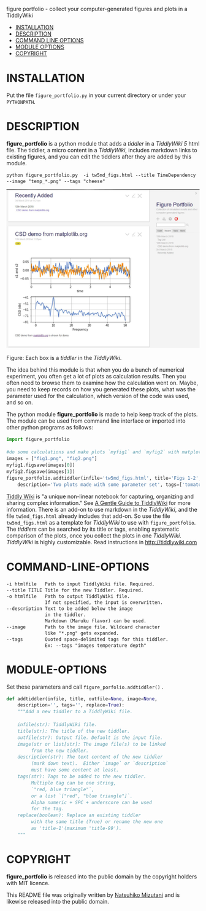 figure portfolio - collect your computer-generated figures and plots in a TiddlyWiki 

- [INSTALLATION](#installation)
- [DESCRIPTION](#description)
- [COMMAND LINE OPTIONS](#command-line-options)
- [MODULE OPTIONS](#module-options)
- [COPYRIGHT](#copyright)

# INSTALLATION

Put the file `figure_portfolio.py` in your current directory or under your `PYTHONPATH`.

# DESCRIPTION
**figure_portfolio** is a python module that adds a *tiddler* in a *TiddlyWiki 5* html file. The tiddler, a micro content in a *TiddlyWiki*, includes markdown links to existing figures, and you can edit the tiddlers after they are added by this module.


    python figure_portfolio.py  -i tw5md_figs.html --title TimeDependency --image "temp_*.png" --tags "cheese"

![TiddlyWiki01](./doc/TiddlyWiki01.jpg)

Figure: Each box is a *tiddler* in the *TiddlyWiki*.

The idea behind this module is that when you do a bunch of numerical experiment, you often get a lot of plots as calculation results. Then you often need to browse them to examine how the calculation went on.  Maybe, you need to keep records on how you generated these plots, what was the parameter used for the calculation, which version of the code was used, and so on.  

The python module **figure_portfolio** is made to help keep track of the plots. The module can be used from command line interface or imported into other python programs as follows: 

```python
import figure_portfolio

#do some calculations and make plots `myfig1` and `myfig2` with matplotlib
images = ["fig1.png", "fig2.png"]
myfig1.figsave(images[0])
myfig2.figsave(images[1])
figure_portfolio.addtiddler(infile='tw5md_figs.html', title='Figs 1-2', image=images,  
    description='Two plots made with some parameter set', tags=['tomato', 'potato'])
```

[Tiddly Wiki](https://tiddlywiki.com/) is "a unique non-linear notebook for capturing, organizing and sharing complex information."  See [A Gentle Guide to TiddlyWiki](https://tiddlywiki.com/#A%20Gentle%20Guide%20to%20TiddlyWiki:%5B%5BA%20Gentle%20Guide%20to%20TiddlyWiki%5D%5D)  for more information. 
There is an add-on to use markdown in the *TiddlyWiki*, and the file  `tw5md_figs.html` already includes that add-on.  So use the file `tw5md_figs.html` as a template for *TiddlyWiki* to use with `figure_portfolio`.  
The *tiddlers* can be searched by its title or tags, enabling systematic comparison of the plots, once you collect the plots in one *TiddlyWiki*.  *TiddlyWiki* is highly customizable.  Read instructions in http://tiddlywiki.com  

# COMMAND-LINE-OPTIONS
    -i htmlfile   Path to input TiddlyWiki file. Required.
    --title TITLE Title for the new Tiddler. Required.
    -o htmlfile   Path to output TiddlyWiki file.  
                  If not specified, the input is overwritten. 
    --description Text to be added below the image 
                  in the tiddler. 
                  Markdown (Maruku flavor) can be used.
    --image       Path to the image file. Wildcard character
                  like "*.png" gets expanded.
    --tags        Quoted space-delimited tags for this tiddler. 
                  Ex: --tags "images temperature depth"

# MODULE-OPTIONS

Set these parameters and call `figure_porfolio.addtiddler()` .

```python
def addtiddler(infile, title, outfile=None, image=None,
    description='', tags='', replace=True):
    """Add a new tiddler to a TiddlyWiki file.

    infile(str): TiddlyWiki file.
    title(str): The title of the new tiddler.
    outfile(str): Output file. Default is the input file.
    image(str or list[str]: The image file(s) to be linked
         from the new tiddler.
    description(str): The text content of the new tiddler
         (mark down text).  Either `image` or `description`
         must have some content at least. 
    tags(str): Tags to be added to the new tiddler. 
         Multiple tag can be one string, 
         `"red, blue triangle"`, 
         or a list `["red", "blue triangle"]`. 
         Alpha numeric + SPC + underscore can be used 
         for the tag.
    replace(boolean): Replace an existing tiddler 
         with the same title (True) or rename the new one
         as 'title-1'(maximum 'title-99').
    """
```



# COPYRIGHT

**figure_portfolio** is released into the public domain by the copyright holders with MIT licence.

This README file was originally written by [Natsuhiko Mizutani](https://github.com/natsuwater) and is likewise released into the public domain.						 
​									 
